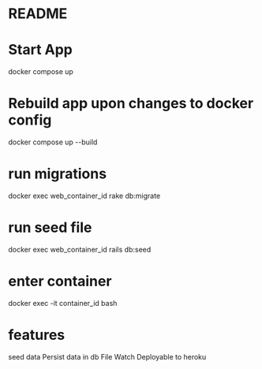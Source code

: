 # README

# Start App
docker compose up

# Rebuild app upon changes to docker config
docker compose up --build

# run migrations
docker exec web_container_id rake db:migrate

# run seed file
docker exec web_container_id rails db:seed

# enter container
docker exec -it container_id bash


# features
seed data
Persist data in db
File Watch
Deployable to heroku